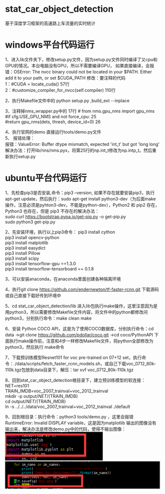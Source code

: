 # stat_car_object_detection
基于深度学习框架的高速路上车流量的实时统计
# windows平台代码运行
  
1、进入lib文件夹下，修改setup.py文件，因为setup.py文件同时编译了又cpu和GPU的情况。本台电脑没有GPU，所以不需要编译GPU，
   如果直接编译，会报错：OSError: The nvcc binary could not be located in your $PATH. Either add it to your path, or set $CUDA_PATH
  修改：要注释的代码  
  1：#CUDA = locate_cuda()  57行  
  2：#customize_compiler_for_nvcc(self.compiler) 110行
    
2、执行Makefile文件中的 python setup.py ,build_ext --inplace
  
3、注释掉nms_wrapper.py中的  17行 # from nms.gpu_nms import gpu_nms  
     #if cfg.USE_GPU_NMS and not force_cpu:   25  
     #return gpu_nms(dets, thresh, device_id=0)  26  
  
4、执行官网的demo  直接运行tools/demo.py文件  
5、 报错处理：  
  报错：ValueError: Buffer dtype mismatch, expected 'int_t' but got 'long long'  
  解决办法：打开lib/nns/nms.pyx，将第25行的np.int_t修改为np.intp_t。然后重新执行setup.py  

# ubuntu平台代码运行
  
1、先检查pip3是否安装,命令：pip3 –version, 如果不存在就要安装pip3，执行apt-get update，然后执行：sudo apt-get install python3-dev（为后面make操作，注意必须是pyhton3-dev，不能是python-dev），Python2 和 pip2 存在， Python3 也存在，但是 pip3 不存在的解决办法：  
    sudo curl https://bootstrap.pypa.io/get-pip.py -o get-pip.py  
    sudo python3  get-pip.py
      
2、先安装环境，执行以上pip3命令：  pip3 install cython  
                                  pip3 install opencv-python  
                                  pip3 install matplotlib  
                                  pip3 install easydict  
                                  pip3 install Pillow  
                                  pip3 install scipy  
                                  pip3 install tensorflow-gpu ==1.3.0      
                                  pip3 install tensorflow-tensorboard == 0.1.8  
  
3、可以安装anaconda，在anaconda里面创建各种隔离环境
  
4、执行git clone https://github.com/endernewton/tf-faster-rcnn.git  下载源码或自己直接下载好传到环境中
  
5、cd stat_car_object_detection/lib 进入lib包执行make操作，这里注意因为是用python3，所以需要修改Makefile文件内容，将文件中的python都修改问python3，分别执行命令：make clean   make
  
6、安装 Python COCO API，这是为了使用COCO数据库，分别执行命令：cd data ->git clone https://github.com/pdollar/coco.git ->cd coco/PythonAPI 下面执行make操作前，注意和4步一样修改Makefile文件，将python全部修改为python3，然后执行 make命令
  
7、下载预训练模型Resnet101 for voc pre-trained on 07+12 set，执行命令：./data/scripts/fetch_faster_rcnn_models.sh，或自己下载voc_0712_80k-110k.tgz包放到data目录下，解压：tar xvf voc_0712_80k-110k.tgz
  
8、回到stat_car_object_detection根目录下，建立预训练模型的软连接：  
      NET=res101  
      TRAIN_IMDB=voc_2007_trainval+voc_2012_trainval  
      mkdir -p output/${NET}/${TRAIN_IMDB}  
      cd output/${NET}/${TRAIN_IMDB}  
      ln -s ../../../data/voc_2007_trainval+voc_2012_trainval ./default  
	
9、回到根目录：执行命令：python3 tools/demo.py ，这里会报错RuntimeError: Invalid DISPLAY variable，这是因为matplotlib 输出的图像没有输出来，解决办法是修改demo.py中的代码，使得不输出图像：
![Image text](https://github.com/taogougou/img_folder/blob/master/img1.png?raw=true)  
![Image text](https://github.com/taogougou/img_folder/blob/master/img2.png?raw=true)  




